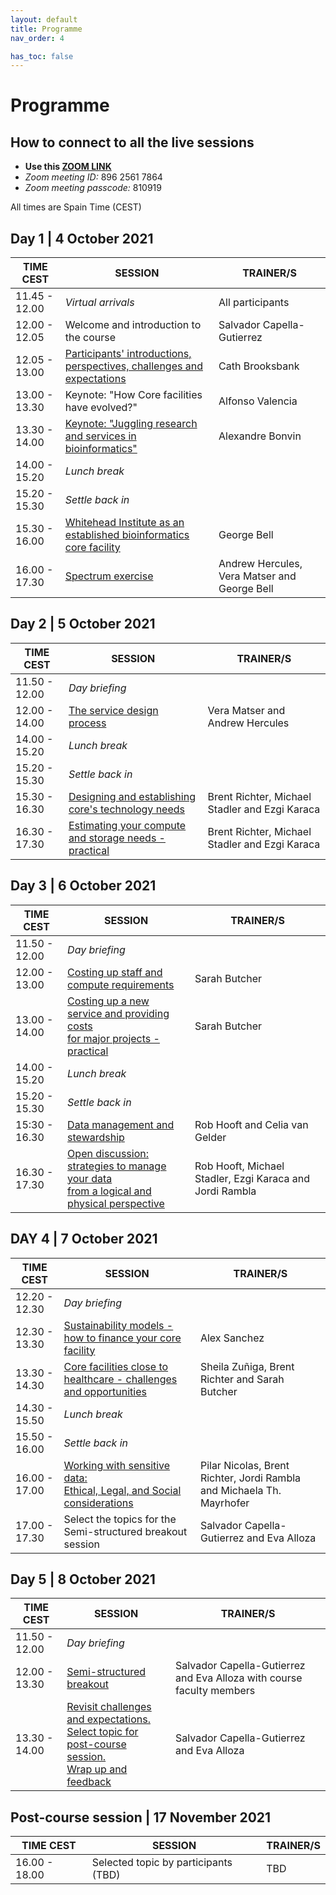 ```yaml
---
layout: default
title: Programme
nav_order: 4

has_toc: false
---
```


# Programme

## How to connect to all the live sessions
- **Use this [ZOOM LINK](https://rediris.zoom.us/j/89625617864?pwd=Mis3OThHa1V5NEFGSHVVQXU1eTJHQT09)**
- _Zoom meeting ID:_ 896 2561 7864
- _Zoom meeting passcode:_ 810919

All times are Spain Time (CEST)

## Day 1 | 4 October 2021

| TIME CEST               | SESSION                                                                                         | TRAINER/S                                                             |
|---------------------|-------------------------------------------------------------------------------------------------|-----------------------------------------------------------------------|
| 11.45 - 12.00       | _Virtual arrivals_                                                                                | All participants                                                      |
| 12.00 - 12.05       | Welcome and introduction to the course                                                          | Salvador Capella-Gutierrez                                            |
| 12.05 - 13.00       | [Participants' introductions, perspectives, challenges and expectations](D1S2Challenges.md)                          | Cath Brooksbank                                                       |
| 13.00 - 13.30       | Keynote: "How Core facilities have evolved?"                                                    | Alfonso Valencia                                                      |
| 13.30 - 14.00       | [Keynote: "Juggling research and services in bioinformatics"](D1S4KNBonvin.md)                                     | Alexandre Bonvin                                                      |
| 14.00 - 15.20       | _Lunch break_                                                                                     |                                                                       |
| 15.20 - 15.30       | _Settle back in_                                                                                  |                                                                       |
| 15.30 - 16.00       | [Whitehead Institute as an established bioinformatics core facility](D1S5WhiteheadInstitute)                              | George Bell                                                           |
| 16.00 - 17.30       | [Spectrum exercise](D1S6SpectrumExercise)                                                                               | Andrew Hercules, Vera Matser and George Bell                          |


## Day 2 | 5 October 2021

| TIME CEST                 | SESSION                                                                                         | TRAINER/S                                                             |
|---------------------|-------------------------------------------------------------------------------------------------|-----------------------------------------------------------------------|
| 11.50 - 12.00       | _Day briefing_                                                                                    |                                                                       |
| 12.00 - 14.00       | [The service design process](D2S1ServiceDesign)                                                                      | Vera Matser and Andrew Hercules                                       |
| 14.00 - 15.20       | _Lunch break_                                                                                     |                                                                       |
| 15.20 - 15.30       | _Settle back in_                                                                                  |                                                                       |
| 15.30 - 16.30       | [Designing and establishing core's technology needs](D2S2TechnologyNeeds.md)                                              | Brent Richter, Michael Stadler and Ezgi Karaca                        |
| 16.30 - 17.30       | [Estimating your compute and storage needs - practical](D2S3ComputeStorageNeeds.md)                                           | Brent Richter, Michael Stadler and Ezgi Karaca                                       |


## Day 3 | 6 October 2021

| TIME CEST                | SESSION                                                                                         | TRAINER/S                                                             |
|---------------------|-------------------------------------------------------------------------------------------------|-----------------------------------------------------------------------|
| 11.50 - 12.00       | _Day briefing_                                                                                    |                                                                       |
| 12.00 - 13.00       | [Costing up staff and compute requirements](D3S1CostingUpStaffCompute.md)                                                       | Sarah Butcher                                                         |
| 13.00 - 14.00       | [Costing up a new service and providing costs <br> for major projects - practical](D3S2CostingUpServiceProjectPractical.md)                     | Sarah Butcher                                                         |
| 14.00 - 15.20       | _Lunch break_                                                                                     |                                                                       |
| 15.20 - 15.30       | _Settle back in_                                                                                  |                                                                       |
| 15:30 - 16.30       | [Data management and stewardship](D3S3FAIRDMDS.md)                                                                 | Rob Hooft and Celia van Gelder                                        |
| 16.30 - 17.30       | [Open discussion: strategies to manage your data <br> from a logical and physical perspective](D3S4panelDM.md)         | Rob Hooft, Michael Stadler, Ezgi Karaca and Jordi Rambla              |


## DAY 4 | 7 October 2021

| TIME CEST                | SESSION                                                                                         | TRAINER/S                                                             |
|---------------------|-------------------------------------------------------------------------------------------------|-----------------------------------------------------------------------|
| 12.20 - 12.30       | _Day briefing_                                                                                    |                                                                       |
| 12.30 - 13.30       | [Sustainability models - how to finance your core facility](D4S1SustainabilityModels.md)                                       | Alex Sanchez                                                          |
| 13.30 - 14.30       | [Core facilities close to healthcare - challenges and opportunities](D4S2panelHealthcare.md)                              | Sheila Zuñiga, Brent Richter and Sarah Butcher                        |
| 14.30 - 15.50       | _Lunch break_                                                                                     |                                                                       |
| 15.50 - 16.00       | _Settle back in_                                                                                  |                                                                       |
| 16.00 - 17.00       | [Working with sensitive data: <br> Ethical, Legal, and Social considerations](D4S3panelELSI.md)                          | Pilar Nicolas, Brent Richter, Jordi Rambla and Michaela Th. Mayrhofer |
| 17.00 - 17.30       | Select the topics for the Semi-structured breakout session                          | Salvador Capella-Gutierrez and Eva Alloza |


## Day 5 | 8 October 2021

| TIME CEST                | SESSION                                                                                         | TRAINER/S                                                             |
|---------------------|-------------------------------------------------------------------------------------------------|-----------------------------------------------------------------------|
| 11.50 - 12.00       | _Day briefing_                                                                                    |                                                                       |
| 12.00 - 13.30       | [Semi-structured breakout](D5S1SemiStructuredBreakout.md)                                                                        | Salvador Capella-Gutierrez and Eva Alloza with course faculty members |
| 13.30 - 14.00       | [Revisit challenges and expectations. <br> Select topic for post-course session. <br> Wrap up and feedback](D5S2RevisitingWrapUp.md) | Salvador Capella-Gutierrez and Eva Alloza                             |


## Post-course session | 17 November 2021

| TIME CEST                | SESSION                                                                                         | TRAINER/S                                                             |
|---------------------|-------------------------------------------------------------------------------------------------|-----------------------------------------------------------------------|
| 16.00 - 18.00       | Selected topic by participants (TBD)                                                            |    TBD                                                                   |
